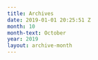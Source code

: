 ```yaml
---
title: Archives
date: 2019-01-01 20:25:51 Z
month: 10
month-text: October
year: 2019
layout: archive-month
---
```


